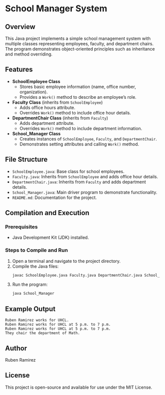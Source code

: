 # School Manager System

## Overview
This Java project implements a simple school management system with multiple classes representing employees, faculty, and department chairs. The program demonstrates object-oriented principles such as inheritance and method overriding.

## Features
- **SchoolEmployee Class**
  - Stores basic employee information (name, office number, organization).
  - Provides a `Work()` method to describe an employee’s role.
- **Faculty Class** (inherits from `SchoolEmployee`)
  - Adds office hours attribute.
  - Overrides `Work()` method to include office hour details.
- **DepartmentChair Class** (inherits from `Faculty`)
  - Adds department attribute.
  - Overrides `Work()` method to include department information.
- **School_Manager Class**
  - Creates instances of `SchoolEmployee`, `Faculty`, and `DepartmentChair`.
  - Demonstrates setting attributes and calling `Work()` method.

## File Structure
- `SchoolEmployee.java`: Base class for school employees.
- `Faculty.java`: Inherits from `SchoolEmployee` and adds office hour details.
- `DepartmentChair.java`: Inherits from `Faculty` and adds department details.
- `School_Manager.java`: Main driver program to demonstrate functionality.
- `README.md`: Documentation for the project.

## Compilation and Execution
### Prerequisites
- Java Development Kit (JDK) installed.

### Steps to Compile and Run
1. Open a terminal and navigate to the project directory.
2. Compile the Java files:
   ```bash
   javac SchoolEmployee.java Faculty.java DepartmentChair.java School_Manager.java
   ```
3. Run the program:
   ```bash
   java School_Manager
   ```

## Example Output
```
Ruben Ramirez works for UHCL.
Ruben Ramirez works for UHCL at 5 p.m. to 7 p.m.
Ruben Ramirez works for UHCL at 5 p.m. to 7 p.m.
They chair the department of Math.
```

## Author
Ruben Ramirez

## License
This project is open-source and available for use under the MIT License.
